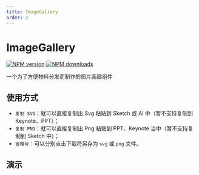 ```yaml
---
title: ImageGallery
order: 2
---
```


# ImageGallery

[![NPM version][version-image]][version-url] [![NPM downloads][download-image]][download-url]

[version-image]: http://img.shields.io/npm/v/@arvinxu/image-gallery.svg?color=deepgreen&label=latest
[version-url]: http://npmjs.org/package/@arvinxu/image-gallery
[download-image]: https://img.shields.io/npm/dm/@arvinxu/image-gallery.svg
[download-url]: https://github.com/arvinxx/components/tree/master/packages/image-gallery

一个为了方便物料分发而制作的图片画廊组件

## 使用方式

- `复制 SVG`：就可以直接复制出 Svg 粘贴到 Sketch 或 AI 中（暂不支持复制到 Keynote、PPT）；
- `复制 PNG`：就可以直接复制出 Png 粘贴到 PPT、Keynote 当中（暂不支持复制到 Sketch 中）；
- `省略号`：可以分别点击下载将另存为 `svg` 或 `png` 文件。

## 演示

<code src='./examples/ImageGallery/Demo.tsx' />

<API src='../../../packages/image-gallery/src/index.tsx'></API>
